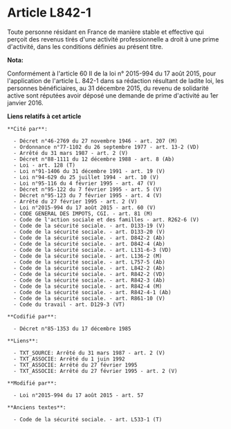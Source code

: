 # Article L842-1

Toute personne résidant en France de manière stable et effective qui perçoit des revenus tirés d'une activité professionnelle
a droit à une prime d'activité, dans les conditions définies au présent titre.

**Nota:**

Conformément à l'article 60 II de la loi n° 2015-994 du 17 août 2015, pour l'application de l'article L. 842-1 dans sa
rédaction résultant de ladite loi, les personnes bénéficiaires, au 31 décembre 2015, du revenu de solidarité active sont
réputées avoir déposé une demande de prime d'activité au 1er janvier 2016.

**Liens relatifs à cet article**

	**Cité par**:

	  - Décret n°46-2769 du 27 novembre 1946 - art. 207 (M)
	  - Ordonnance n°77-1102 du 26 septembre 1977 - art. 13-2 (VD)
	  - Arrêté du 31 mars 1987 - art. 2 (V)
	  - Décret n°88-1111 du 12 décembre 1988 - art. 8 (Ab)
	  - Loi - art. 128 (T)
	  - Loi n°91-1406 du 31 décembre 1991 - art. 19 (V)
	  - Loi n°94-629 du 25 juillet 1994 - art. 10 (V)
	  - Loi n°95-116 du 4 février 1995 - art. 47 (V)
	  - Décret n°95-122 du 7 février 1995 - art. 5 (V)
	  - Décret n°95-123 du 7 février 1995 - art. 4 (V)
	  - Arrêté du 27 février 1995 - art. 2 (V)
	  - Loi n°2015-994 du 17 août 2015 - art. 60 (V)
	  - CODE GENERAL DES IMPOTS, CGI. - art. 81 (M)
	  - Code de l'action sociale et des familles - art. R262-6 (V)
	  - Code de la sécurité sociale. - art. D133-19 (V)
	  - Code de la sécurité sociale. - art. D133-20 (V)
	  - Code de la sécurité sociale. - art. D842-2 (Ab)
	  - Code de la sécurité sociale. - art. D842-4 (Ab)
	  - Code de la sécurité sociale. - art. L131-6-3 (VD)
	  - Code de la sécurité sociale. - art. L136-2 (M)
	  - Code de la sécurité sociale. - art. L757-5 (Ab)
	  - Code de la sécurité sociale. - art. L842-2 (Ab)
	  - Code de la sécurité sociale. - art. R842-2 (VD)
	  - Code de la sécurité sociale. - art. R842-3 (Ab)
	  - Code de la sécurité sociale. - art. R842-4 (M)
	  - Code de la sécurité sociale. - art. R842-4-1 (Ab)
	  - Code de la sécurité sociale. - art. R861-10 (V)
	  - Code du travail - art. D129-3 (VT)

	**Codifié par**:

	  - Décret n°85-1353 du 17 décembre 1985

	**Liens**:

	  - TXT_SOURCE: Arrêté du 31 mars 1987 - art. 2 (V)
	  - TXT_ASSOCIE: Arrêté du 1 juin 1992
	  - TXT_ASSOCIE: Arrêté du 27 février 1995
	  - TXT_ASSOCIE: Arrêté du 27 février 1995 - art. 2 (V)

	**Modifié par**:

	  - Loi n°2015-994 du 17 août 2015 - art. 57

	**Anciens textes**:

	  - Code de la sécurité sociale. - art. L533-1 (T)
